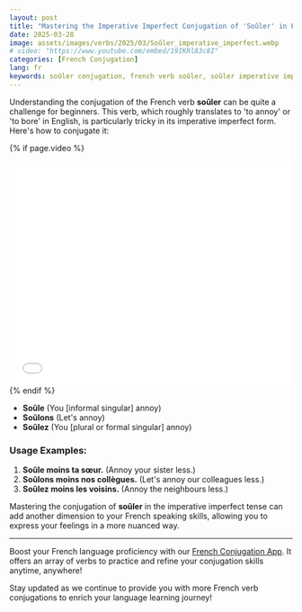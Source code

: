 ```yaml
---
layout: post
title: "Mastering the Imperative Imperfect Conjugation of 'Soûler' in French"
date: 2025-03-28
image: assets/images/verbs/2025/03/Soûler_imperative_imperfect.webp
# video: "https://www.youtube.com/embed/19IKRl83c8I"
categories: [French Conjugation]
lang: fr
keywords: soûler conjugation, french verb soûler, soûler imperative imperfect, french conjugation, learn french
---
```


Understanding the conjugation of the French verb **soûler** can be quite a challenge for beginners. This verb, which roughly translates to 'to annoy' or 'to bore' in English, is particularly tricky in its imperative imperfect form. Here's how to conjugate it:

<!-- Video Embed Section -->
{% if page.video %}
<div class="video-embed">
  <iframe width="100%" height="400" src="{{ page.video | escape }}" frameborder="0" allowfullscreen></iframe>
</div>
{% endif %}

- **Soûle** (You [informal singular] annoy)
- **Soûlons** (Let's annoy)
- **Soûlez** (You [plural or formal singular] annoy)

### Usage Examples:

1. **Soûle moins ta sœur.** (Annoy your sister less.)
2. **Soûlons moins nos collègues.** (Let's annoy our colleagues less.)
3. **Soûlez moins les voisins.** (Annoy the neighbours less.)

Mastering the conjugation of **soûler** in the imperative imperfect tense can add another dimension to your French speaking skills, allowing you to express your feelings in a more nuanced way.

---

Boost your French language proficiency with our [French Conjugation App]({{site.appStore.url}}). It offers an array of verbs to practice and refine your conjugation skills anytime, anywhere!

Stay updated as we continue to provide you with more French verb conjugations to enrich your language learning journey!

